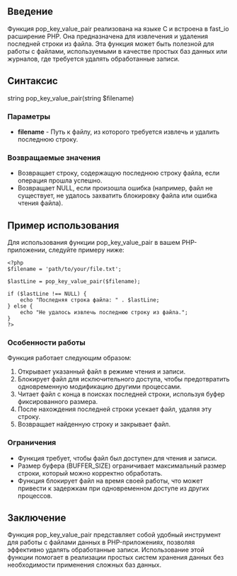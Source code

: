 ## Введение

Функция pop_key_value_pair реализована на языке C и встроена в fast_io расширение PHP. Она предназначена для извлечения и удаления последней строки из файла. Эта функция может быть полезной для работы с файлами, используемыми в качестве простых баз данных или журналов, где требуется удалять обработанные записи.

## Синтаксис

string pop_key_value_pair(string $filename)


### Параметры

- **filename** - Путь к файлу, из которого требуется извлечь и удалить последнюю строку.

### Возвращаемые значения

- Возвращает строку, содержащую последнюю строку файла, если операция прошла успешно.
- Возвращает NULL, если произошла ошибка (например, файл не существует, не удалось захватить блокировку файла или ошибка чтения файла).

## Пример использования

Для использования функции pop_key_value_pair в вашем PHP-приложении, следуйте примеру ниже:
```
<?php
$filename = 'path/to/your/file.txt';

$lastLine = pop_key_value_pair($filename);

if ($lastLine !== NULL) {
    echo "Последняя строка файла: " . $lastLine;
} else {
    echo "Не удалось извлечь последнюю строку из файла.";
}
?>
```

### Особенности работы

Функция работает следующим образом:

1. Открывает указанный файл в режиме чтения и записи.
2. Блокирует файл для исключительного доступа, чтобы предотвратить одновременную модификацию другими процессами.
3. Читает файл с конца в поисках последней строки, используя буфер фиксированного размера.
4. После нахождения последней строки усекает файл, удаляя эту строку.
5. Возвращает найденную строку и закрывает файл.

### Ограничения

- Функция требует, чтобы файл был доступен для чтения и записи.
- Размер буфера (BUFFER_SIZE) ограничивает максимальный размер строки, который можно корректно обработать.
- Функция блокирует файл на время своей работы, что может привести к задержкам при одновременном доступе из других процессов.

## Заключение

Функция pop_key_value_pair представляет собой удобный инструмент для работы с файлами данных в PHP-приложениях, позволяя эффективно удалять обработанные записи. Использование этой функции помогает в реализации простых систем хранения данных без необходимости применения сложных баз данных.
